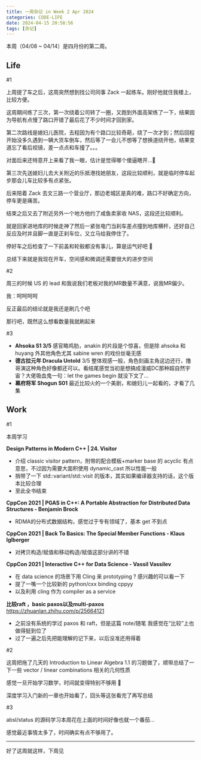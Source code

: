 ```yaml
---
title: 一周杂记 in Week 2 Apr 2024
categories: CODE-LIFE
date: 2024-04-15 20:58:56
tags: [杂记]
---
```

本周（04/08 ~ 04/14）是四月份的第二周。

## Life

\#1

上周提了车之后，这周突然想到找公司同事 Zack 一起练车。刚好他就住我楼上，比较方便。

这周期间练了三次，第一次绕着公司转了一圈，又跑到外面高架练了一下，结果因为导航有点慢了路口开错了最后花了不少时间才回到家。

第二次路线是媳妇儿医院，去程因为有个路口比较奇葩，绕了一次才到；然后回程开始没多久遇到一辆大货车倒车，然后等了一会儿不想等了想换道绕开他，结果变道忘了看后视镜，差一点点和车撞了。。。

对面后来还特意开上来看了我一眼，估计是觉得哪个傻逼瞎开...🤣

第三次先送媳妇儿去大关附近的乐抵港找她朋友，这段比较顺利，就是临时停车起步那会儿车比较多有点紧张。

后来陪着 Zack 去文三路一个营业厅，那边老城区是真的难，路口不好确定方向，停车更是痛苦。

结束之后又去了附近另外一个地方他约了咸鱼卖家收 NAS，这段还比较顺利。

就是回家进地库的时候走神了然后一紧张电门当刹车差点撞到地库横杆，还好自己反应及时并且脚一直是正刹车位，又立马给我停住了。

停好车之后检查了一下前盖和轮毂都没有事儿，算是运气好吧 🤣

总结下来就是我现在开车，空间感和微调还需要很大的进步空间

\#2

周三的时候 US 的 lead 和我说我们老板对我的MR数量不满意，说我MR偏少。

我：呵呵呵呵

反正最后的结论就是我还是刷几个吧

那行吧，既然这么想看数量我就刷起来

\#3

- **Ahsoka S1 3/5** 感官略鸡肋，anakin 的片段是个惊喜，但是除 ahsoka 和 huyang 外其他角色尤其 sabine wren 的戏份丝毫无感
- **德古拉元年 Dracula Untold** 3/5 整体观感一般，角色刻画主角这边还行，撸哥演这种角色好像都还可以。看结尾感觉当初是想搞成漫威DC那种超自然宇宙？大佬吸血鬼一句：let the games begin 就没下文了…
- **幕府将军 Shogun S01** 最近比较火的一个美剧，和媳妇儿一起看的，才看了几集

## Work

\#1

本周学习

**Design Patterns in Modern C++ | 24. Visitor**

- 介绍 classic visitor pattern，附带的配合模板+marker base 的 acyclic 有点意思，不过因为需要大面积使用 dynamic_cast 所以性能一般
- 捎带了一下 std::variant/std::visit 的版本，其实如果编译器支持的话，这个版本比较合理
- 至此全书结束

**CppCon 2021 | PGAS in C++: A Portable Abstraction for Distributed Data Structures - Benjamin Brock**

- RDMA的分布式数据结构，感觉过于专有领域了，基本 get 不到点

**CppCon 2021 | Back To Basics: The Special Member Functions - Klaus Iglberger**

- 对拷贝构造/赋值和移动构造/赋值这部分讲的不错

**CppCon 2021 | Interactive C++ for Data Science - Vassil Vassilev**

- 在 data science 的场景下用 Cling 来 prototyping ? 感兴趣的可以看一下
- 提了一嘴一个比较新的 python/cxx binding cppyy
- 以及利用 cling 作为 compiler as a service

**比较raft ，basic paxos以及multi-paxos** https://zhuanlan.zhihu.com/p/25664121

- 之前没有系统的学过 paxos 和 raft，但是这篇 note/随笔 我感觉在“比较”上也做得挺到位了
- 过了一遍之后先把能理解的记下来，以后没准还用得着

\#2

这周把拖了几天的 Introduction to Linear Algebra 1.1 的习题做了，顺带总结了一下一些 vector / linear combinations 相关的几何性质

感觉一旦开始学习数学，时间就变得特别不够用 🤣

深度学习入门新的一章也开始看了，回头等这张看完了再写总结

\#3

absl/status 的源码学习本周花在上面的时间好像也就一个番茄...

感觉最近事情太多了，时间确实有点不够用了。

---

好了这周就这样，下周见
